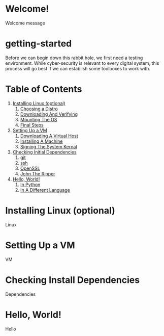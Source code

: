 # Welcome! #
Welcome message

# getting-started #
Before we can begin down this rabbit hole, we first need a testing environment. While cyber-security 
is relevant to every digital system, this process will go best if we can establish some toolboxes to 
work with.

# Table of Contents #
1. [Installing Linux (optional)](#linux)
   1. [Choosing a Distro](#distro)
   2. [Downloading And Verifying](#download)
   3. [Mounting The OS](#mounting)
   4. [Final Steps](#final)
2. [Setting Up a VM](#vm)
   1. [Downloading A Virtual Host](#host)
   2. [Installing A Machine](#machine)
   3. [Signing The System Kernal](#kernal)
3. [Checking Initial Dependencies](#checking)
   1. [git](#git)
   2. [ssh](#ssh)
   3. [OpenSSL](#openssl)
   4. [John The Ripper](#john)
4. [Hello, World!](#hello)
   1. [In Python](#python)
   2. [In A Different Language](#different)

# Installing Linux (optional) <a name="linux"></a> #
Linux

# Setting Up a VM <a name="distro"></a> #
VM

# Checking Install Dependencies <a name="checking"></a> #
Dependencies

# Hello, World! <a name="hello"></a> #
Hello